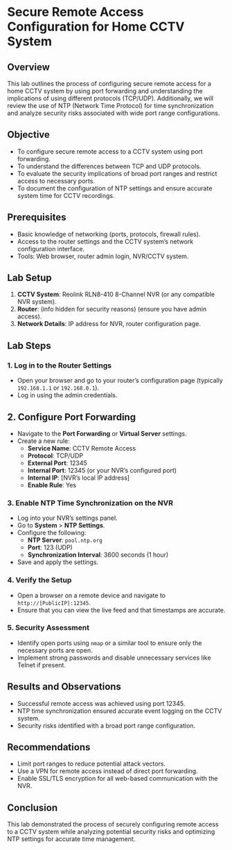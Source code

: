 # Secure Remote Access Configuration for Home CCTV System

## Overview
This lab outlines the process of configuring secure remote access for a home CCTV system by using port forwarding and understanding the implications of using different protocols (TCP/UDP). Additionally, we will review the use of NTP (Network Time Protocol) for time synchronization and analyze security risks associated with wide port range configurations.

## Objective
- To configure secure remote access to a CCTV system using port forwarding.
- To understand the differences between TCP and UDP protocols.
- To evaluate the security implications of broad port ranges and restrict access to necessary ports.
- To document the configuration of NTP settings and ensure accurate system time for CCTV recordings.

## Prerequisites
- Basic knowledge of networking (ports, protocols, firewall rules).
- Access to the router settings and the CCTV system’s network configuration interface.
- Tools: Web browser, router admin login, NVR/CCTV system.

## Lab Setup
1. **CCTV System**: Reolink RLN8-410 8-Channel NVR (or any compatible NVR system).
2. **Router**: (info hidden for security reasons) (ensure you have admin access).
3. **Network Details**: IP address for NVR, router configuration page.

## Lab Steps
### 1. Log in to the Router Settings
   - Open your browser and go to your router’s configuration page (typically `192.168.1.1` or `192.168.0.1`).
   - Log in using the admin credentials.

   ## 2. Configure Port Forwarding
   - Navigate to the **Port Forwarding** or **Virtual Server** settings.
   - Create a new rule:
     - **Service Name**: CCTV Remote Access
     - **Protocol**: TCP/UDP
     - **External Port**: 12345
     - **Internal Port**: 12345 (or your NVR’s configured port)
     - **Internal IP**: [NVR’s local IP address]
     - **Enable Rule**: Yes

   ### 3. Enable NTP Time Synchronization on the NVR
   - Log into your NVR’s settings panel.
   - Go to **System** > **NTP Settings**.
   - Configure the following:
     - **NTP Server**: `pool.ntp.org`
     - **Port**: 123 (UDP)
     - **Synchronization Interval**: 3600 seconds (1 hour)
   - Save and apply the settings.

   ### 4. Verify the Setup
   - Open a browser on a remote device and navigate to `http://[PublicIP]:12345`.
   - Ensure that you can view the live feed and that timestamps are accurate.

   ### 5. Security Assessment
   - Identify open ports using `nmap` or a similar tool to ensure only the necessary ports are open.
   - Implement strong passwords and disable unnecessary services like Telnet if present.

## Results and Observations
- Successful remote access was achieved using port 12345.
- NTP time synchronization ensured accurate event logging on the CCTV system.
- Security risks identified with a broad port range configuration.

## Recommendations
- Limit port ranges to reduce potential attack vectors.
- Use a VPN for remote access instead of direct port forwarding.
- Enable SSL/TLS encryption for all web-based communication with the NVR.

## Conclusion
This lab demonstrated the process of securely configuring remote access to a CCTV system while analyzing potential security risks and optimizing NTP settings for accurate time management.
